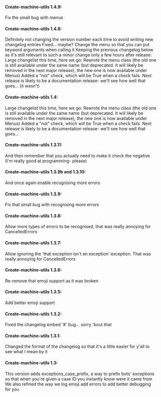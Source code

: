 #### Create-machine-utils 1.4.9:
Fix the small bug with menus

#### Create-machine-utils 1.4.8:
Definitely not changing the version number each time to avoid writing new changelog entries
Fixed... maybe?
Change the menu so that you can put keyword arguments when calling it
Keeping the previous changelog below as it's still relevant to such a minor change only a few hours after release:
Large changelist this time, here we go:
Rewrote the menu class (the old one is still available under the same name (but deprecated. It will likely be removed in the next major release), the new one is now available under Menus)
Added a "not" check, which will be True when a check fails.
Next release is likely to be a documentation release- we'll see how well that goes... (it wasn't)

#### Create-machine-utils 1.4:
Large changelist this time, here we go:
Rewrote the menu class (the old one is still available under the same name (but deprecated. It will likely be removed in the next major release), the new one is now available under Menus)
Added a "not" check, which will be True when a check fails.
Next release is likely to be a documentation release- we'll see how well that goes...

#### Create-machine-utils 1.3.11:
And then remember that you actually need to make it check the negative (I'm really good at programming- please)

#### Create-machine-utils 1.3.9b and 1.3.10:
And once again enable recognising more errors

#### Create-machine-utils 1.3.9:
Fix that small bug with recognising more errors

#### Create-machine-utils 1.3.8:
Allow more types of errors to be recognised, that was really annoying for CancelledErrors

#### Create-machine-utils 1.3.7:
Allow ignoring the 'that exception isn't an exception' exception. That was really annoying for CancelledErrors

#### Create-machine-utils 1.3.6:
Re-remove that emoji support as it was broken

#### Create-machine-utils 1.3.5:
Add better emoji support

#### Create-machine-utils 1.3.2:
Fixed the changelog embed '#' bug... sorry 'bout that

#### Create-machine-utils 1.3.1:
Changed the format of the changelog so that it's a little easier for y'all to see what I mean by it

#### Create-machine-utils 1.3:
This version adds exceptions_case_prefix, a way to prefix bots' exceptions so that when you're given a case ID you instantly know were it came from
We also refined the way we log emoji add errors to add better debugging for you
